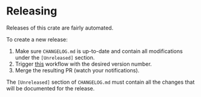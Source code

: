 # Releasing

Releases of this crate are fairly automated.

To create a new release:

1. Make sure `CHANGELOG.md` is up-to-date and contain all modifications under the `[Unreleased]` section.
2. Trigger [this](https://github.com/farcaster-project/farcaster-node/actions/workflows/draft-new-release.yml) workflow with the desired version number.
3. Merge the resulting PR (watch your notifications).

The `[Unreleased]` section of `CHANGELOG.md` must contain all the changes that will be documented for the release.
